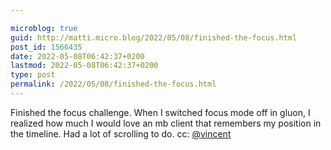 ```yaml
---

microblog: true
guid: http://matti.micro.blog/2022/05/08/finished-the-focus.html
post_id: 1566435
date: 2022-05-08T06:42:37+0200
lastmod: 2022-05-08T06:42:37+0200
type: post
permalink: /2022/05/08/finished-the-focus.html
---
```

Finished the focus challenge. When I switched focus mode off in gluon, I realized how much I would love an mb client that remembers my position in the timeline. Had a lot of scrolling to do. cc: [@vincent](https://micro.blog/vincent)
